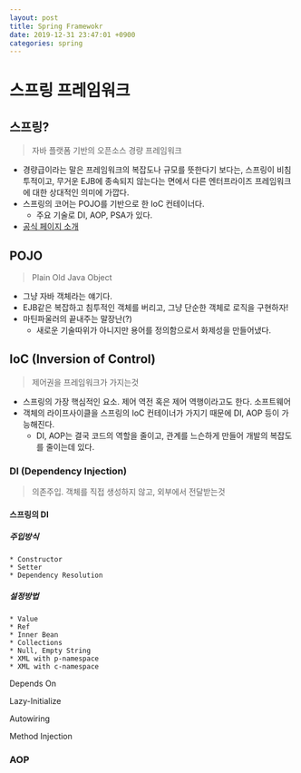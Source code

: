 ```yaml
---
layout: post
title: Spring Framewokr
date: 2019-12-31 23:47:01 +0900
categories: spring
---
```

# 스프링 프레임워크

## 스프링?
> 자바 플랫폼 기반의 오픈소스 경량 프레임워크

* 경량급이라는 말은 프레임워크의 복잡도나 규모를 뜻한다기 보다는, 스프링이 비침투적이고, 무거운 EJB에 종속되지 않는다는 면에서 다른 엔터프라이즈 프레임워크에 대한 상대적인 의미에 가깝다.
* 스프링의 코어는 POJO를 기반으로 한 IoC 컨테이너다.
    * 주요 기술로 DI, AOP, PSA가 있다.
* [공식 페이지 소개](https://doc너.spring.io/spring*framework/docs/current/spring*framework*reference/overview.html#overview)

## POJO
> Plain Old Java Object

* 그냥 자바 객체라는 얘기다.
* EJB같은 복잡하고 침투적인 객체를 버리고, 그냥 단순한 객체로 로직을 구현하자!
* 마틴파울러의 끝내주는 말장난(?)
    * 새로운 기술따위가 아니지만 용어를 정의함으로서 화제성을 만들어냈다.


## IoC (Inversion of Control)
> 제어권을 프레임워크가 가지는것

* 스프링의 가장 핵심적인 요소. 제어 역전 혹은 제어 역행이라고도 한다. 소프트웨어 
* 객체의 라이프사이클을 스프링의 IoC 컨테이너가 가지기 때문에 DI, AOP 등이 가능해진다.
	* DI, AOP는 결국 코드의 역할을 줄이고, 관계를 느슨하게 만들어 개발의 복잡도를 줄이는데 있다.

### DI (Dependency Injection)
> 의존주입. 객체를 직접 생성하지 않고, 외부에서 전달받는것
#### 스프링의 DI
##### 주입방식
    * Constructor
    * Setter
    * Dependency Resolution

##### 설정방법
    * Value
    * Ref
    * Inner Bean
    * Collections
    * Null, Empty String
    * XML with p-namespace
    * XML with c-namespace

Depends On

Lazy-Initialize

Autowiring

Method Injection

### AOP
